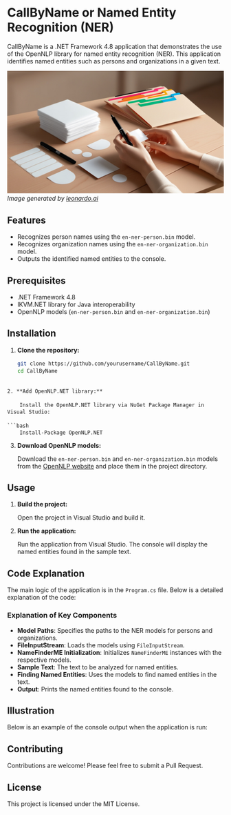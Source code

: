 # CallByName or Named Entity Recognition (NER)

CallByName is a .NET Framework 4.8 application that demonstrates the use of the OpenNLP library for named entity recognition (NER). This application identifies named entities such as persons and organizations in a given text.

![Labelling](labelling.jpg)
*Image generated by [leonardo.ai](https://leonardo.ai)*

## Features

- Recognizes person names using the `en-ner-person.bin` model.
- Recognizes organization names using the `en-ner-organization.bin` model.
- Outputs the identified named entities to the console.

## Prerequisites

- .NET Framework 4.8
- IKVM.NET library for Java interoperability
- OpenNLP models (`en-ner-person.bin` and `en-ner-organization.bin`)

## Installation

1. **Clone the repository:**

   ```bash
   git clone https://github.com/yourusername/CallByName.git
   cd CallByName
```

2. **Add OpenNLP.NET library:**

    Install the OpenNLP.NET library via NuGet Package Manager in Visual Studio:

```bash
    Install-Package OpenNLP.NET
```

3. **Download OpenNLP models:**

    Download the `en-ner-person.bin` and `en-ner-organization.bin` models from the [OpenNLP website](https://opennlp.apache.org/models.html) and place them in the project directory.

## Usage

1. **Build the project:**

    Open the project in Visual Studio and build it.

2. **Run the application:**

    Run the application from Visual Studio. The console will display the named entities found in the sample text.

## Code Explanation

The main logic of the application is in the `Program.cs` file. Below is a detailed explanation of the code:

### Explanation of Key Components

- **Model Paths**: Specifies the paths to the NER models for persons and organizations.
- **FileInputStream**: Loads the models using `FileInputStream`.
- **NameFinderME Initialization**: Initializes `NameFinderME` instances with the respective models.
- **Sample Text**: The text to be analyzed for named entities.
- **Finding Named Entities**: Uses the models to find named entities in the text.
- **Output**: Prints the named entities found to the console.

## Illustration

Below is an example of the console output when the application is run:

## Contributing

Contributions are welcome! Please feel free to submit a Pull Request.

## License

This project is licensed under the MIT License.
